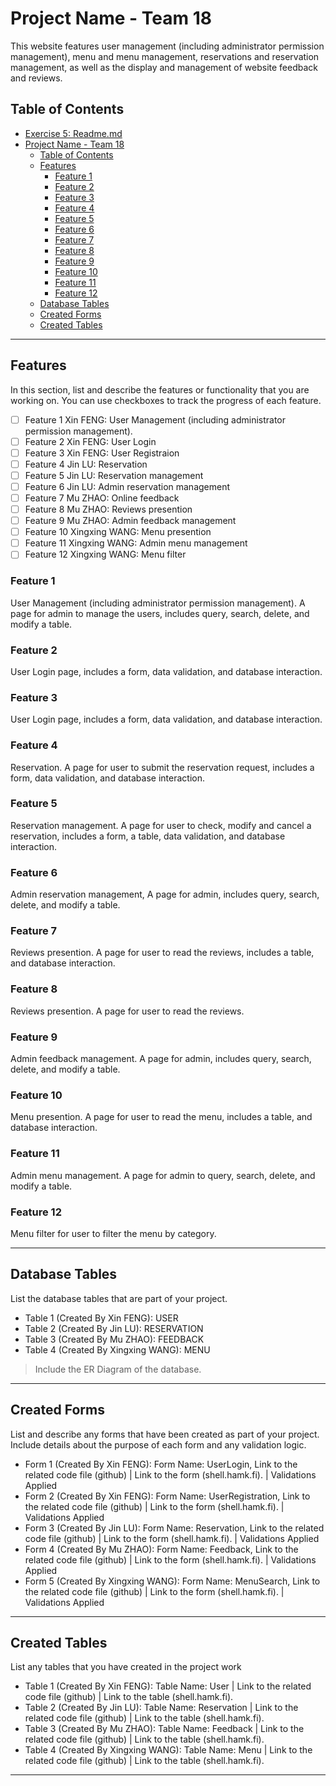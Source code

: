 
# Project Name - Team 18

This website features user management (including administrator permission management), menu and menu management, reservations and reservation management, as well as the display and management of website feedback and reviews.

## Table of Contents
- [Exercise 5: Readme.md](#exercise-5-readmemd)
- [Project Name - Team 18](#project-name---team-18)
  - [Table of Contents](#table-of-contents)
  - [Features](#features)
    - [Feature 1](#feature-1)
    - [Feature 2](#feature-2)
    - [Feature 3](#feature-3)
    - [Feature 4](#feature-4)
    - [Feature 5](#feature-5)
    - [Feature 6](#feature-6)
    - [Feature 7](#feature-7)
    - [Feature 8](#feature-8)
    - [Feature 9](#feature-9)
    - [Feature 10](#feature-10)
    - [Feature 11](#feature-11)
    - [Feature 12](#feature-12)
  - [Database Tables](#database-tables)
  - [Created Forms](#created-forms)
  - [Created Tables](#created-tables)

---

## Features

In this section, list and describe the features or functionality that you are working on. You can use checkboxes to track the progress of each feature.

- [ ] Feature 1 Xin FENG: User Management (including administrator permission management).
- [ ] Feature 2 Xin FENG: User Login
- [ ] Feature 3 Xin FENG: User Registraion
- [ ] Feature 4 Jin LU: Reservation
- [ ] Feature 5 Jin LU: Reservation management
- [ ] Feature 6 Jin LU: Admin reservation management
- [ ] Feature 7 Mu ZHAO: Online feedback
- [ ] Feature 8 Mu ZHAO: Reviews presention
- [ ] Feature 9 Mu ZHAO: Admin feedback management
- [ ] Feature 10 Xingxing WANG: Menu presention
- [ ] Feature 11 Xingxing WANG: Admin menu management
- [ ] Feature 12 Xingxing WANG: Menu filter

### Feature 1

User Management (including administrator permission management). A page for admin to manage the users, includes query, search, delete, and modify a table.

### Feature 2

User Login page, includes a form, data validation, and database interaction.

### Feature 3

User Login page, includes a form, data validation, and database interaction.

### Feature 4

Reservation. A page for user to submit the reservation request, includes a form, data validation, and database interaction.

### Feature 5

Reservation management. A page for user to check, modify and cancel a reservation, includes a form, a table, data validation, and database interaction.

### Feature 6

Admin reservation management, A page for admin, includes query, search, delete, and modify a table.

### Feature 7

Reviews presention. A page for user to read the reviews, includes a table, and database interaction.

### Feature 8

Reviews presention. A page for user to read the reviews.

### Feature 9

Admin feedback management. A page for admin, includes query, search, delete, and modify a table.

### Feature 10

Menu presention. A page for user to read the menu, includes a table, and database interaction.

### Feature 11

Admin menu management. A page for admin to query, search, delete, and modify a table.

### Feature 12

Menu filter for user to filter the menu by category.

---

## Database Tables

List the database tables that are part of your project. 

- Table 1 (Created By Xin FENG): USER
- Table 2 (Created By Jin LU): RESERVATION
- Table 3 (Created By Mu ZHAO): FEEDBACK
- Table 4 (Created By Xingxing WANG): MENU

> Include the ER Diagram of the database.

---

## Created Forms

List and describe any forms that have been created as part of your project. Include details about the purpose of each form and any validation logic.

- Form 1 (Created By Xin FENG): Form Name: UserLogin, Link to the related code file (github) | Link to the form (shell.hamk.fi). | Validations Applied
- Form 2 (Created By Xin FENG): Form Name: UserRegistration, Link to the related code file (github) | Link to the form (shell.hamk.fi). | Validations Applied
- Form 3 (Created By Jin LU): Form Name: Reservation, Link to the related code file (github) | Link to the form (shell.hamk.fi). | Validations Applied
- Form 4 (Created By Mu ZHAO): Form Name: Feedback, Link to the related code file (github) | Link to the form (shell.hamk.fi). | Validations Applied
- Form 5 (Created By Xingxing WANG): Form Name: MenuSearch, Link to the related code file (github) | Link to the form (shell.hamk.fi). | Validations Applied


---

## Created Tables

List any tables that you have created in the project work

- Table 1 (Created By Xin FENG): Table Name: User | Link to the related code file (github) | Link to the table (shell.hamk.fi).
- Table 2 (Created By Jin LU): Table Name: Reservation | Link to the related code file (github) | Link to the table (shell.hamk.fi).
- Table 3 (Created By Mu ZHAO): Table Name: Feedback | Link to the related code file (github) | Link to the table (shell.hamk.fi).
- Table 4 (Created By Xingxing WANG): Table Name: Menu | Link to the related code file (github) | Link to the table (shell.hamk.fi).

---
 
